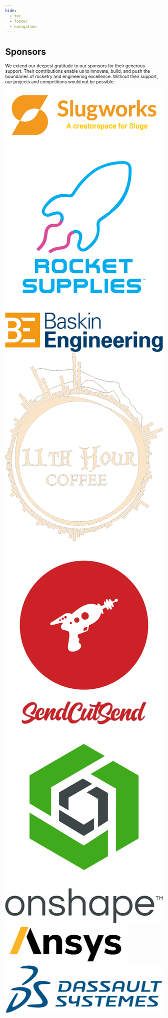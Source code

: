 ```yaml
---
hide:
  - toc
  - footer
  - navigation
---
```


# Sponsors

We extend our deepest gratitude to our sponsors for their generous support.
Their contributions enable us to innovate, build, and push the boundaries of
rocketry and engineering excellence. Without their support, our projects and
competitions would not be possible.

<div class="sponsor-grid">
  <a href="https://slugworks.engineering.ucsc.edu/" target="_blank" rel="noopener">
    <img src="../assets/sponsors/slugworks.png" alt="UCSC Slugworks">
  </a>
<a href="https://rocket.supplies/" target="_blank" rel="noopener">
    <img src="../assets/sponsors/rocketsupplies.png" alt="Rocket Supplies">
  </a>
  <a href="https://engineering.ucsc.edu/" target="_blank" rel="noopener">
    <img src="../assets/sponsors/baskin.png" alt="UCSC Baskin Engineering">
  </a>
  <a href="https://www.11thhourcoffee.com/" target="_blank" rel="noopener">
    <img src="../assets/sponsors/11thhour.png" alt="11th Hour Coffee">
  </a>
    <a href="https://sendcutsend.com/" target="_blank" rel="noopener">
    <img src="../assets/sponsors/sendcutsend.png" alt="Send Cut Send">
  </a>
    <a href="https://www.onshape.com/en/" target="_blank" rel="noopener">
    <img src="../assets/sponsors/onshape.png" alt="OnShape">
  </a>
    <a href="https://www.ansys.com/" target="_blank" rel="noopener">
    <img src="../assets/sponsors/ansys.png" alt="Ansys">
  </a>
    <a href="https://www.3ds.com/" target="_blank" rel="noopener">
    <img src="../assets/sponsors/dassault.png" alt="Dassault Systèmes">
  </a>
</div>
